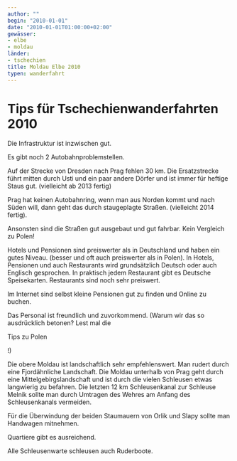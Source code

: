 ```yaml
---
author: ""
begin: "2010-01-01"
date: "2010-01-01T01:00:00+02:00"
gewässer:
- elbe
- moldau
länder:
- tschechien
title: Moldau Elbe 2010
typen: wanderfahrt
---
```




# Tips für Tschechienwanderfahrten 2010


Die Infrastruktur ist inzwischen gut.

Es gibt noch 2 Autobahnproblemstellen.

Auf der Strecke von Dresden nach Prag fehlen 30 km. Die Ersatzstrecke führt mitten durch Usti und ein paar andere Dörfer und ist immer für heftige Staus gut. (vielleicht ab 2013 fertig)

Prag hat keinen Autobahnring, wenn man aus Norden kommt und nach Süden will, dann geht das durch staugeplagte Straßen. (vielleicht 2014 fertig).

Ansonsten sind die Straßen gut ausgebaut und gut fahrbar. Kein Vergleich zu Polen!

Hotels und Pensionen sind preiswerter als in Deutschland und haben ein gutes Niveau. (besser und oft auch preiswerter als in Polen). In Hotels, Pensionen und auch Restaurants wird grundsätzlich Deutsch oder auch Englisch gesprochen. In praktisch jedem Restaurant gibt es Deutsche Speisekarten. Restaurants sind noch sehr preiswert.

Im Internet sind selbst kleine Pensionen gut zu finden und Online zu buchen.

Das Personal ist freundlich und zuvorkommend. (Warum wir das so ausdrücklich betonen? Lest mal die

Tips zu Polen

!)

Die obere Moldau ist landschaftlich sehr empfehlenswert. Man rudert durch eine Fjordähnliche Landschaft. Die Moldau unterhalb von Prag geht durch eine Mittelgebirgslandschaft und ist durch die vielen Schleusen etwas langwierig zu befahren. Die letzten 12 km Schleusenkanal zur Schleuse Melnik sollte man durch Umtragen des Wehres am Anfang des Schleusenkanals vermeiden.

Für die Überwindung der beiden Staumauern von Orlik und Slapy sollte man Handwagen mitnehmen.

Quartiere gibt es ausreichend.

Alle Schleusenwarte schleusen auch Ruderboote.
